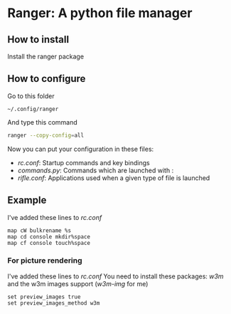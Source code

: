 # Ranger: A python file manager

## How to install
Install the ranger package

## How to configure
Go to this folder

```
~/.config/ranger
```

And type this command

```bash
ranger --copy-config=all
```

Now you can put your configuration in these files:

- *rc.conf*: Startup commands and key bindings
- *commands.py*: Commands which are launched with :
- *rifle.conf*: Applications used when a given type of file is launched

## Example
I've added these lines to *rc.conf*

```
map cW bulkrename %s
map cd console mkdir%space
map cf console touch%space
```
### For picture rendering
I've added these lines to *rc.conf*
You need to install these packages: *w3m* and the w3m images support (*w3m-img*
for me)

```
set preview_images true
set preview_images_method w3m
```

